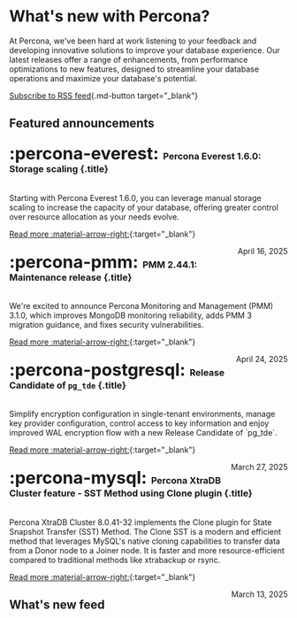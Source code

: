 # What's new with Percona?

At Percona, we've been hard at work listening to your feedback and developing innovative solutions to improve your database experience. Our latest releases offer a range of enhancements, from performance optimizations to new features, designed to streamline your database operations and maximize your database's potential.

[Subscribe to RSS feed](https://docs.percona.com/feed_rss_created.xml){.md-button target="_blank"}

## Featured announcements

<div data-grid markdown>


<div data-banner="everest" markdown>

### <span style="font-size:1.875em;margin-right:0.125em">:percona-everest:</span> Percona Everest 1.6.0: Storage scaling {.title}
<br>
Starting with Percona Everest 1.6.0, you can leverage manual storage scaling to increase the capacity of your database, offering greater control over resource allocation as your needs evolve.


<div class="actions" markdown>

[Read more :material-arrow-right:](../new/posts/Percona%20Everest/storage_scaling.md){:target="_blank"}

<span style="float: right;">April 16, 2025</span>

</div>
</div>

<div data-banner="pmm" markdown>

### <span style="font-size:1.875em;margin-right:0.125em">:percona-pmm:</span> PMM 2.44.1: Maintenance release {.title}
<br>
We're excited to announce Percona Monitoring and Management (PMM) 3.1.0, which improves MongoDB monitoring reliability, adds PMM 3 migration guidance, and fixes security vulnerabilities.

<div class="actions" markdown>

[Read more :material-arrow-right:](../new/posts/Percona%20Monitoring%20and%20Management/pmm-2.44.1-release.md){:target="_blank"}

<span style="float: right;">April 24, 2025</span>

</div>
</div>

<div data-banner="postgresql" markdown>

### <span style="font-size:1.875em;margin-right:0.125em">:percona-postgresql:</span> Release Candidate of `pg_tde` {.title}
<br>
Simplify encryption configuration in single-tenant environments, manage key provider configuration, control access to key information and enjoy improved WAL encryption flow with a new Release Candidate of `pg_tde`.  
<div class="actions" markdown>

[Read more :material-arrow-right:](../new/posts/PostgreSQL/pg-tde-rc-release.md){:target="_blank"}

<span style="float: right;">March 27, 2025</span>

</div>
</div>

<div data-banner="mysql" markdown>

### <span style="font-size:1.875em;margin-right:0.125em">:percona-mysql:</span> Percona XtraDB Cluster feature - SST Method using Clone plugin {.title}
<br>
Percona XtraDB Cluster 8.0.41-32 implements the Clone plugin for State Snapshot Transfer (SST) Method. The Clone SST is a modern and efficient method that leverages MySQL's native cloning capabilities to transfer data from a Donor node to a Joiner node. It is faster and more resource-efficient compared to traditional methods like xtrabackup or rsync.

<div class="actions" markdown>

[Read more :material-arrow-right:](../new/posts/MySQL/clone-sst.md){:target="_blank"}

<span style="float: right;">March 13, 2025</span>

</div>
</div>



</div>

## What's new feed
